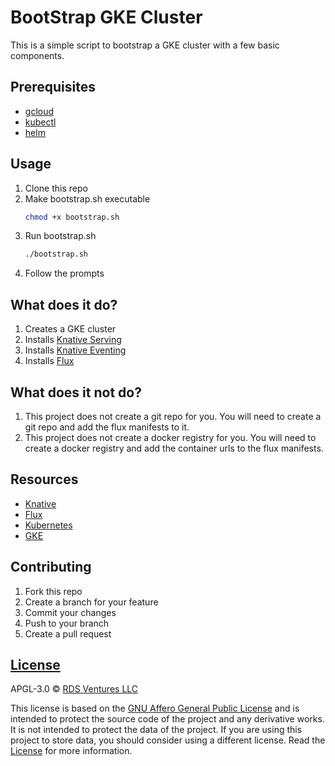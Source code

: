 # BootStrap GKE Cluster
This is a simple script to bootstrap a GKE cluster with a few basic components.

## Prerequisites
- [gcloud](https://cloud.google.com/sdk/gcloud/)
- [kubectl](https://kubernetes.io/docs/tasks/tools/install-kubectl/)
- [helm](https://helm.sh/docs/using_helm/#installing-helm)

## Usage
1. Clone this repo
2. Make bootstrap.sh executable
    ```bash
    chmod +x bootstrap.sh
    ```
3. Run bootstrap.sh
    ```bash
    ./bootstrap.sh
    ```
4. Follow the prompts

## What does it do?
1. Creates a GKE cluster
2. Installs [Knative Serving](https://knative.dev/docs/serving/)
3. Installs [Knative Eventing](https://knative.dev/docs/eventing/)
4. Installs [Flux](https://fluxcd.io/)

## What does it not do?
1. This project does not create a git repo for you. You will need to create a git repo and add the flux manifests to it.
2. This project does not create a docker registry for you. You will need to create a docker registry and add the container urls to the flux manifests.

## Resources
- [Knative](https://knative.dev/)
- [Flux](https://fluxcd.io/)
- [Kubernetes](https://kubernetes.io/)
- [GKE](https://cloud.google.com/kubernetes-engine/)

## Contributing
1. Fork this repo
2. Create a branch for your feature
3. Commit your changes
4. Push to your branch
5. Create a pull request

## [License](LICENSE.md)
APGL-3.0 © [RDS Ventures LLC](https://evolvingsoftware.io)

This license is based on the [GNU Affero General Public License](https://www.gnu.org/licenses/agpl-3.0.en.html) and is intended to protect the source code of the project and any derivative works. It is not intended to protect the data of the project. If you are using this project to store data, you should consider using a different license. Read the [License](LICENSE.md) for more information.